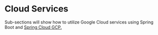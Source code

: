 # Cloud Services

Sub-sections will show how to utilize Google Cloud services using Spring Boot and [Spring Cloud GCP.](../../getting-started/spring-cloud-gcp.md)

